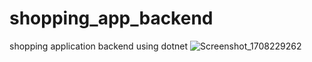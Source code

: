 # shopping_app_backend
 shopping application backend using dotnet
![Screenshot_1708229262](https://github.com/aqilgits/shopping_app_backend/assets/98644927/93736b54-1a56-4364-b536-e0b432ddb26b)
